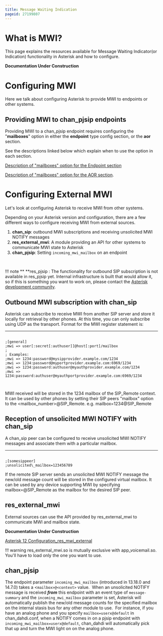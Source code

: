 ```yaml
---
title: Message Waiting Indication
pageid: 27199807
---
```


What is MWI?
============

This page explains the resources available for Message Waiting Indicator(or Indication) functionality in Asterisk and how to configure.

**Documentation Under Construction**

Configuring MWI
===============

Here we talk about configuring Asterisk to provide MWI to endpoints or other systems.

Providing MWI to chan\_pjsip endpoints
--------------------------------------

Providing MWI to a chan\_pjsip endpoint requires configuring the "**mailboxes**" option in either the **endpoint** type config section, or the **aor** section.

See the descriptions linked below which explain when to use the option in each section.

[Description of "mailboxes" option for the Endpoint section](/Asterisk+12+Configuration_res_pjsip#Asterisk12Configuration_res_pjsip-endpoint_mailboxes)

[Description of "mailboxes" option for the AOR section](/Asterisk+12+Configuration_res_pjsip#Asterisk12Configuration_res_pjsip-aor_mailboxes).

Configuring External MWI
========================

Let's look at configuring Asterisk to receive MWI from other systems.

Depending on your Asterisk version and configuration, there are a few different ways to configure receiving MWI from external sources.

1. **chan\_sip**: outbound MWI subscriptions and receiving unsolicited MWI NOTIFY messages
2. **res\_external\_mwi**: A module providing an API for other systems to communicate MWI state to Asterisk
3. **chan\_pjsip**: Setting `incoming_mwi_mailbox` on an endpoint

 




!!! note **  **res\_pjsip
    : The functionality for outbound SIP subscription is not available in res\_pjsip yet. Internal infrastructure is built that would allow it, so if this is something you want to work on, please contact the [Asterisk development community](http://www.asterisk.org/community/discuss).

      
[//]: # (end-note)



Outbound MWI subscription with chan\_sip
----------------------------------------

Asterisk can subscribe to receive MWI from another SIP server and store it locally for retrieval by other phones. At this time, you can only subscribe using UDP as the transport. Format for the MWI register statement is:




---

  
  


```

;[general]
;mwi => user[:secret[:authuser]]@host[:port]/mailbox
;
; Examples:
;mwi => 1234:password@mysipprovider.example.com/1234
;mwi => 1234:password@myportprovider.example.com:6969/1234
;mwi => 1234:password:authuser@myauthprovider.example.com/1234
;mwi => 1234:password:authuser@myauthportprovider.example.com:6969/1234



```


MWI received will be stored in the 1234 mailbox of the SIP\_Remote context. It can be used by other phones by setting their SIP peers "mailbox" option to the <mailbox\_number>@SIP\_Remote. e.g. mailbox=1234@SIP\_Remote

Reception of unsolicited MWI NOTIFY with chan\_sip
--------------------------------------------------

A chan\_sip peer can be configured to receive unsolicited MWI NOTIFY messages and associate them with a particular mailbox.




---

  
  


```

;[somesippeer]
;unsolicited\_mailbox=123456789

```


If the remote SIP server sends an unsolicited MWI NOTIFY message the new/old message count will be stored in the configured virtual mailbox. It can be used by any device supporting MWI by specifying mailbox=<configured value>@SIP\_Remote as the mailbox for the desired SIP peer.

res\_external\_mwi
------------------

External sources can use the API provided by res\_external\_mwi to communicate MWI and mailbox state.

**Documentation Under Construction**

[Asterisk 12 Configuration\_res\_mwi\_external](/Asterisk-12-Configuration_res_mwi_external)




!!! warning 
    res\_external\_mwi.so is mutually exclusive with app\_voicemail.so. You'll have to load only the one you want to use.

      
[//]: # (end-warning)



chan\_pjsip
-----------

The endpoint parameter `incoming_mwi_mailbox` (introduced in 13.18.0 and 14.7.0) takes a <`mailbox>@<context>` value.  When an unsolicited NOTIFY message is received ***from*** this endpoint with an event type of `message-summary` and the `incoming_mwi_mailbox` parameter is set, Asterisk will automatically publish the new/old message counts for the specified mailbox on the internal stasis bus for any other module to use.  For instance, if you have an analog phone and you specify `mailbox=userx@default` in chan\_dahdi.conf, when a NOTIFY comes in on a pjsip endpoint with `incoming_mwi_mailbox=userx@default`, chan\_dahdi will automatically pick that up and turn the MWI light on on the analog phone.

 

